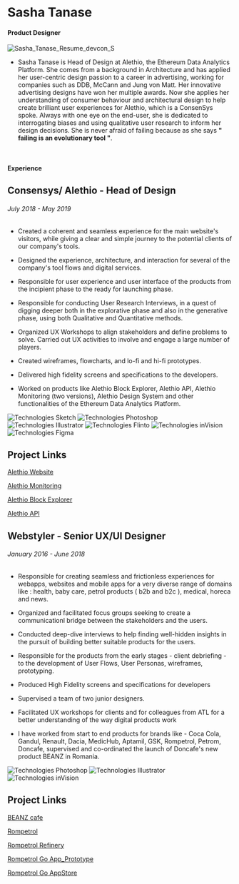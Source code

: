 Sasha Tanase 
=============
#### Product Designer
![Sasha_Tanase_Resume_devcon_S](https://user-images.githubusercontent.com/40768736/79125299-a127ba80-7da6-11ea-8033-46f96a4f2d5e.png)
<br/>
- Sasha Tanase is Head of Design at Alethio, the Ethereum Data Analytics Platform. She comes from a background in Architecture and has applied her user-centric design passion to a career in advertising, working for companies such as DDB, McCann and Jung von Matt. Her innovative advertising designs have won her multiple awards. Now she applies her understanding of consumer behaviour and architectural design to help create brilliant user experiences for Alethio, which is a ConsenSys spoke. Always with one eye on the end-user, she is dedicated to interrogating biases and using qualitative user research to inform her design decisions.  She is never afraid of failing because as she says **" failing is an evolutionary tool "**. 
<br/>

#### Experience

Consensys/ Alethio - Head of Design
-------------
###### July 2018 - May 2019

- Created a coherent and seamless experience for the main website's visitors, while giving a clear and simple journey to the potential clients of our company's tools.

- Designed the experience, architecture, and interaction for several of the company's tool flows and digital services.

- Responsible for user experience and user interface of the products from the incipient phase to the ready for launching phase. 

- Responsible for conducting User Research Interviews, in a quest of digging deeper both in the explorative phase and also in the generative phase, using both Qualitative and Quantitative methods. 

- Organized UX Workshops to align stakeholders and define problems to solve. Carried out UX activities to involve and engage a large number of players.

- Created wireframes, flowcharts, and lo-fi and hi-fi prototypes.

- Delivered high fidelity screens and specifications to the developers.

- Worked on products like Alethio Block Explorer, Alethio API, Alethio Monitoring (two versions), Alethio Design System and  other functionalities of the Ethereum Data Analytics Platform. 

![Technologies Sketch](https://img.shields.io/badge/Technologies-Sketch-FF69A4.svg)  ![Technologies Photoshop](https://img.shields.io/badge/Technologies-Photoshop-FF69A4.svg)  ![Technologies Illustrator](https://img.shields.io/badge/Technologies-Illustrator-FF69A4.svg)  ![Technologies Flinto](https://img.shields.io/badge/Technologies-Flinto-FF69A4.svg)  ![Technologies inVision](https://img.shields.io/badge/Technologies-inVision-FF69A4.svg)  ![Technologies Figma](https://img.shields.io/badge/Technologies-Figma-FF69A4.svg)

Project Links
-------------

[Alethio Website](https://aleth.io/)

[Alethio Monitoring](https://monitoring.aleth.io/login#/)

[Alethio Block Explorer](https://explorer.aleth.io/)

[Alethio API](https://developers.aleth.io/)


Webstyler - Senior UX/UI Designer
-------------
###### January 2016 - June 2018

- Responsible for creating seamless and frictionless experiences for webapps, websites and mobile apps for a very diverse range of domains like : health, baby care, petrol products ( b2b and b2c ), medical, horeca and news.

- Organized and  facilitated focus groups seeking to create a communicationl  bridge between the stakeholders and the users.

- Conducted deep-dive interviews to help finding well-hidden insights in the pursuit of building better suitable products for the users.

- Responsible for the products from the early stages - client debriefing - to the development of User Flows, User Personas, wireframes, prototyping.

- Produced High Fidelity screens and specifications for developers 

- Supervised a team of two junior designers. 

- Facilitated UX workshops for clients and for colleagues from ATL for a better understanding of the way digital products work

- I have worked from start to end products for brands like - Coca Cola, Gandul, Renault, Dacia, MedicHub, Aptamil, GSK, Rompetrol, Petrom, Doncafe, supervised and co-ordinated the launch of Doncafe's new product BEANZ in Romania.

![Technologies Photoshop](https://img.shields.io/badge/Technologies-Photoshop-FF69A4.svg)  ![Technologies Illustrator](https://img.shields.io/badge/Technologies-Illustrator-FF69A4.svg)![Technologies inVision](https://img.shields.io/badge/Technologies-inVision-FF69A4.svg)

Project Links
-------------

[BEANZ cafe](https://www.beanzcafe.ro/)

[Rompetrol](https://www.rompetrol.ro/)

[Rompetrol Refinery](https://rompetrol-rafinare.kmginternational.com/)

[Rompetrol Go App_Prototype](https://invis.io/JYMUKU8Z9ST)

[Rompetrol Go AppStore](https://apps.apple.com/ro/app/rompetrol-go/id1435908007?l=ro)

